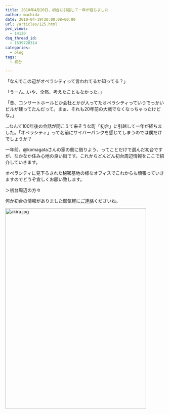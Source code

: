 ```yaml
---
title: 2010年4月20日、初台に引越して一年が経ちました
author: machida
date: 2010-04-19T20:00:08+00:00
url: /articles/125.html
pvc_views:
  - 14120
dsq_thread_id:
  - 1539720314
categories:
  - blog
tags:
  - 初台

---
```

「なんでこの辺がオペラシティって言われてるか知ってる？」

「うーん…いや、全然、考えたこともなかった。」

「昔、コンサートホールとか会社とかが入ってたオペラシティっていうでっかいビルが建ってたんだって。まぁ、それも20年前の大戦でなくなっちゃったけどな。」

…なんて100年後の会話が聞こえて来そうな町「初台」に引越して一年が経ちました。「オペラシティ」って名前にサイバーパンクを感じてしまうのでは僕だけでしょうか？

一年前、@komagataさんの家の側に借りよう、ってことだけで選んだ初台ですが、なかなか住み心地の良い街です。これからどんどん初台周辺情報をここで紹介していきます。

オペラシティに見下ろされた秘密基地の様なオフィスでこれからも頑張っていきますのでどうぞ宜しくお願い致します。

＞初台周辺の方々

何か初台の情報がありました御気軽に[ご連絡][1]くださいね。


  <a href="http://www.flickr.com/photos/fjord_llc/4533174700/" title="akira.jpg" ><img src="http://farm3.static.flickr.com/2767/4533174700_cb60617972_o.jpg" width="445" height="633" alt="akira.jpg" /></a>


 [1]: /inquiry
